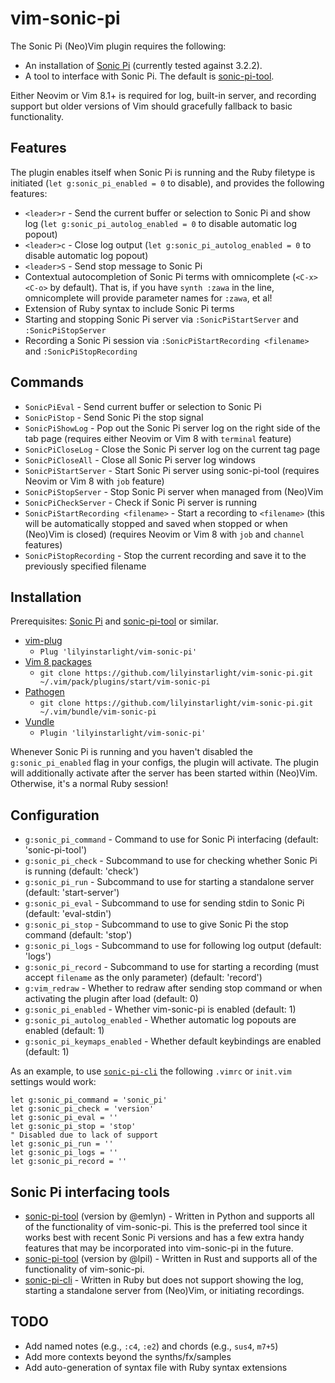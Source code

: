 # vim-sonic-pi

The Sonic Pi (Neo)Vim plugin requires the following:

* An installation of [Sonic Pi](http://www.sonic-pi.net/) (currently tested against 3.2.2).
* A tool to interface with Sonic Pi. The default is [sonic-pi-tool](https://github.com/emlyn/sonic-pi-tool).

Either Neovim or Vim 8.1+ is required for log, built-in server, and recording support but older versions of Vim should gracefully fallback to basic functionality.


## Features

The plugin enables itself when Sonic Pi is running and the Ruby filetype is initiated (`let g:sonic_pi_enabled = 0` to disable), and provides the following features:

* `<leader>r` - Send the current buffer or selection to Sonic Pi and show log (`let g:sonic_pi_autolog_enabled = 0` to disable automatic log popout)
* `<leader>c` - Close log output (`let g:sonic_pi_autolog_enabled = 0` to disable automatic log popout)
* `<leader>S` - Send stop message to Sonic Pi
* Contextual autocompletion of Sonic Pi terms with omnicomplete (`<C-x><C-o>` by default). That is, if you have `synth :zawa` in the line, omnicomplete will provide parameter names for `:zawa`, et al!
* Extension of Ruby syntax to include Sonic Pi terms
* Starting and stopping Sonic Pi server via `:SonicPiStartServer` and `:SonicPiStopServer`
* Recording a Sonic Pi session via `:SonicPiStartRecording <filename>` and `:SonicPiStopRecording`


## Commands

* `SonicPiEval` - Send current buffer or selection to Sonic Pi
* `SonicPiStop` - Send Sonic Pi the stop signal
* `SonicPiShowLog` - Pop out the Sonic Pi server log on the right side of the tab page (requires either Neovim or Vim 8 with `terminal` feature)
* `SonicPiCloseLog` - Close the Sonic Pi server log on the current tag page
* `SonicPiCloseAll` - Close all Sonic Pi server log windows
* `SonicPiStartServer` - Start Sonic Pi server using sonic-pi-tool (requires Neovim or Vim 8 with `job` feature)
* `SonicPiStopServer` - Stop Sonic Pi server when managed from (Neo)Vim
* `SonicPiCheckServer` - Check if Sonic Pi server is running
* `SonicPiStartRecording <filename>` - Start a recording to `<filename>` (this will be automatically stopped and saved when stopped or when (Neo)Vim is closed) (requires Neovim or Vim 8 with `job` and `channel` features)
* `SonicPiStopRecording` - Stop the current recording and save it to the previously specified filename


## Installation

Prerequisites: [Sonic Pi](http://www.sonic-pi.net/) and [sonic-pi-tool](https://github.com/emlyn/sonic-pi-tool) or similar.

* [vim-plug](https://github.com/junegunn/vim-plug)
  * `Plug 'lilyinstarlight/vim-sonic-pi'`
* [Vim 8 packages](http://vimhelp.appspot.com/repeat.txt.html#packages)
  * `git clone https://github.com/lilyinstarlight/vim-sonic-pi.git ~/.vim/pack/plugins/start/vim-sonic-pi`
* [Pathogen](https://github.com/tpope/vim-pathogen)
  * `git clone https://github.com/lilyinstarlight/vim-sonic-pi.git ~/.vim/bundle/vim-sonic-pi`
* [Vundle](https://github.com/VundleVim/Vundle.vim)
  * `Plugin 'lilyinstarlight/vim-sonic-pi'`

Whenever Sonic Pi is running and you haven't disabled the `g:sonic_pi_enabled` flag in your configs, the plugin will activate. The plugin will additionally activate after the server has been started within (Neo)Vim. Otherwise, it's a normal Ruby session!


## Configuration

* `g:sonic_pi_command` - Command to use for Sonic Pi interfacing (default: 'sonic-pi-tool')
* `g:sonic_pi_check` - Subcommand to use for checking whether Sonic Pi is running (default: 'check')
* `g:sonic_pi_run` - Subcommand to use for starting a standalone server (default: 'start-server')
* `g:sonic_pi_eval` - Subcommand to use for sending stdin to Sonic Pi (default: 'eval-stdin')
* `g:sonic_pi_stop` - Subcommand to use to give Sonic Pi the stop command (default: 'stop')
* `g:sonic_pi_logs` - Subcommand to use for following log output (default: 'logs')
* `g:sonic_pi_record` - Subcommand to use for starting a recording (must accept `filename` as the only parameter) (default: 'record')
* `g:vim_redraw` - Whether to redraw after sending stop command or when activating the plugin after load (default: 0)
* `g:sonic_pi_enabled` - Whether vim-sonic-pi is enabled (default: 1)
* `g:sonic_pi_autolog_enabled` - Whether automatic log popouts are enabled (default: 1)
* `g:sonic_pi_keymaps_enabled` - Whether default keybindings are enabled (default: 1)

As an example, to use [`sonic-pi-cli`](https://github.com/Widdershin/sonic-pi-cli) the following `.vimrc` or `init.vim` settings would work:

```vim
let g:sonic_pi_command = 'sonic_pi'
let g:sonic_pi_check = 'version'
let g:sonic_pi_eval = ''
let g:sonic_pi_stop = 'stop'
" Disabled due to lack of support
let g:sonic_pi_run = ''
let g:sonic_pi_logs = ''
let g:sonic_pi_record = ''
```


## Sonic Pi interfacing tools

* [sonic-pi-tool](https://github.com/emlyn/sonic-pi-tool) (version by @emlyn) - Written in Python and supports all of the functionality of vim-sonic-pi. This is the preferred tool since it works best with recent Sonic Pi versions and has a few extra handy features that may be incorporated into vim-sonic-pi in the future.
* [sonic-pi-tool](https://github.com/lilyinstarlight/sonic-pi-tool) (version by @lpil) - Written in Rust and supports all of the functionality of vim-sonic-pi.
* [sonic-pi-cli](https://github.com/Widdershin/sonic-pi-cli) - Written in Ruby but does not support showing the log, starting a standalone server from (Neo)Vim, or initiating recordings.


## TODO

* Add named notes (e.g., `:c4`, `:e2`) and chords (e.g., `sus4`, `m7+5`)
* Add more contexts beyond the synths/fx/samples
* Add auto-generation of syntax file with Ruby syntax extensions
